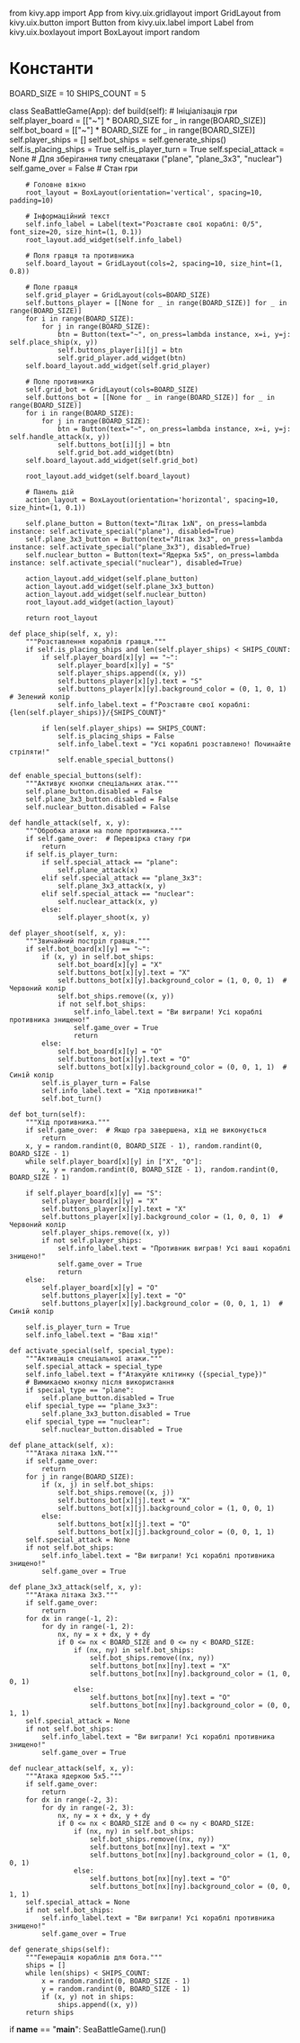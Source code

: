 from kivy.app import App
from kivy.uix.gridlayout import GridLayout
from kivy.uix.button import Button
from kivy.uix.label import Label
from kivy.uix.boxlayout import BoxLayout
import random

# Константи
BOARD_SIZE = 10
SHIPS_COUNT = 5

class SeaBattleGame(App):
    def build(self):
        # Ініціалізація гри
        self.player_board = [["~"] * BOARD_SIZE for _ in range(BOARD_SIZE)]
        self.bot_board = [["~"] * BOARD_SIZE for _ in range(BOARD_SIZE)]
        self.player_ships = []
        self.bot_ships = self.generate_ships()
        self.is_placing_ships = True
        self.is_player_turn = True
        self.special_attack = None  # Для зберігання типу спецатаки ("plane", "plane_3x3", "nuclear")
        self.game_over = False  # Стан гри

        # Головне вікно
        root_layout = BoxLayout(orientation='vertical', spacing=10, padding=10)

        # Інформаційний текст
        self.info_label = Label(text="Розставте свої кораблі: 0/5", font_size=20, size_hint=(1, 0.1))
        root_layout.add_widget(self.info_label)

        # Поля гравця та противника
        self.board_layout = GridLayout(cols=2, spacing=10, size_hint=(1, 0.8))

        # Поле гравця
        self.grid_player = GridLayout(cols=BOARD_SIZE)
        self.buttons_player = [[None for _ in range(BOARD_SIZE)] for _ in range(BOARD_SIZE)]
        for i in range(BOARD_SIZE):
            for j in range(BOARD_SIZE):
                btn = Button(text="~", on_press=lambda instance, x=i, y=j: self.place_ship(x, y))
                self.buttons_player[i][j] = btn
                self.grid_player.add_widget(btn)
        self.board_layout.add_widget(self.grid_player)

        # Поле противника
        self.grid_bot = GridLayout(cols=BOARD_SIZE)
        self.buttons_bot = [[None for _ in range(BOARD_SIZE)] for _ in range(BOARD_SIZE)]
        for i in range(BOARD_SIZE):
            for j in range(BOARD_SIZE):
                btn = Button(text="~", on_press=lambda instance, x=i, y=j: self.handle_attack(x, y))
                self.buttons_bot[i][j] = btn
                self.grid_bot.add_widget(btn)
        self.board_layout.add_widget(self.grid_bot)

        root_layout.add_widget(self.board_layout)

        # Панель дій
        action_layout = BoxLayout(orientation='horizontal', spacing=10, size_hint=(1, 0.1))

        self.plane_button = Button(text="Літак 1xN", on_press=lambda instance: self.activate_special("plane"), disabled=True)
        self.plane_3x3_button = Button(text="Літак 3x3", on_press=lambda instance: self.activate_special("plane_3x3"), disabled=True)
        self.nuclear_button = Button(text="Ядерка 5x5", on_press=lambda instance: self.activate_special("nuclear"), disabled=True)

        action_layout.add_widget(self.plane_button)
        action_layout.add_widget(self.plane_3x3_button)
        action_layout.add_widget(self.nuclear_button)
        root_layout.add_widget(action_layout)

        return root_layout

    def place_ship(self, x, y):
        """Розставлення кораблів гравця."""
        if self.is_placing_ships and len(self.player_ships) < SHIPS_COUNT:
            if self.player_board[x][y] == "~":
                self.player_board[x][y] = "S"
                self.player_ships.append((x, y))
                self.buttons_player[x][y].text = "S"
                self.buttons_player[x][y].background_color = (0, 1, 0, 1)  # Зелений колір
                self.info_label.text = f"Розставте свої кораблі: {len(self.player_ships)}/{SHIPS_COUNT}"

            if len(self.player_ships) == SHIPS_COUNT:
                self.is_placing_ships = False
                self.info_label.text = "Усі кораблі розставлено! Починайте стріляти!"
                self.enable_special_buttons()

    def enable_special_buttons(self):
        """Активує кнопки спеціальних атак."""
        self.plane_button.disabled = False
        self.plane_3x3_button.disabled = False
        self.nuclear_button.disabled = False

    def handle_attack(self, x, y):
        """Обробка атаки на поле противника."""
        if self.game_over:  # Перевірка стану гри
            return
        if self.is_player_turn:
            if self.special_attack == "plane":
                self.plane_attack(x)
            elif self.special_attack == "plane_3x3":
                self.plane_3x3_attack(x, y)
            elif self.special_attack == "nuclear":
                self.nuclear_attack(x, y)
            else:
                self.player_shoot(x, y)

    def player_shoot(self, x, y):
        """Звичайний постріл гравця."""
        if self.bot_board[x][y] == "~":
            if (x, y) in self.bot_ships:
                self.bot_board[x][y] = "X"
                self.buttons_bot[x][y].text = "X"
                self.buttons_bot[x][y].background_color = (1, 0, 0, 1)  # Червоний колір
                self.bot_ships.remove((x, y))
                if not self.bot_ships:
                    self.info_label.text = "Ви виграли! Усі кораблі противника знищено!"
                    self.game_over = True
                    return
            else:
                self.bot_board[x][y] = "O"
                self.buttons_bot[x][y].text = "O"
                self.buttons_bot[x][y].background_color = (0, 0, 1, 1)  # Синій колір
            self.is_player_turn = False
            self.info_label.text = "Хід противника!"
            self.bot_turn()

    def bot_turn(self):
        """Хід противника."""
        if self.game_over:  # Якщо гра завершена, хід не виконується
            return
        x, y = random.randint(0, BOARD_SIZE - 1), random.randint(0, BOARD_SIZE - 1)
        while self.player_board[x][y] in ["X", "O"]:
            x, y = random.randint(0, BOARD_SIZE - 1), random.randint(0, BOARD_SIZE - 1)

        if self.player_board[x][y] == "S":
            self.player_board[x][y] = "X"
            self.buttons_player[x][y].text = "X"
            self.buttons_player[x][y].background_color = (1, 0, 0, 1)  # Червоний колір
            self.player_ships.remove((x, y))
            if not self.player_ships:
                self.info_label.text = "Противник виграв! Усі ваші кораблі знищено!"
                self.game_over = True
                return
        else:
            self.player_board[x][y] = "O"
            self.buttons_player[x][y].text = "O"
            self.buttons_player[x][y].background_color = (0, 0, 1, 1)  # Синій колір

        self.is_player_turn = True
        self.info_label.text = "Ваш хід!"

    def activate_special(self, special_type):
        """Активація спеціальної атаки."""
        self.special_attack = special_type
        self.info_label.text = f"Атакуйте клітинку ({special_type})"
        # Вимикаємо кнопку після використання
        if special_type == "plane":
            self.plane_button.disabled = True
        elif special_type == "plane_3x3":
            self.plane_3x3_button.disabled = True
        elif special_type == "nuclear":
            self.nuclear_button.disabled = True

    def plane_attack(self, x):
        """Атака літака 1xN."""
        if self.game_over:
            return
        for j in range(BOARD_SIZE):
            if (x, j) in self.bot_ships:
                self.bot_ships.remove((x, j))
                self.buttons_bot[x][j].text = "X"
                self.buttons_bot[x][j].background_color = (1, 0, 0, 1)
            else:
                self.buttons_bot[x][j].text = "O"
                self.buttons_bot[x][j].background_color = (0, 0, 1, 1)
        self.special_attack = None
        if not self.bot_ships:
            self.info_label.text = "Ви виграли! Усі кораблі противника знищено!"
            self.game_over = True

    def plane_3x3_attack(self, x, y):
        """Атака літака 3x3."""
        if self.game_over:
            return
        for dx in range(-1, 2):
            for dy in range(-1, 2):
                nx, ny = x + dx, y + dy
                if 0 <= nx < BOARD_SIZE and 0 <= ny < BOARD_SIZE:
                    if (nx, ny) in self.bot_ships:
                        self.bot_ships.remove((nx, ny))
                        self.buttons_bot[nx][ny].text = "X"
                        self.buttons_bot[nx][ny].background_color = (1, 0, 0, 1)
                    else:
                        self.buttons_bot[nx][ny].text = "O"
                        self.buttons_bot[nx][ny].background_color = (0, 0, 1, 1)
        self.special_attack = None
        if not self.bot_ships:
            self.info_label.text = "Ви виграли! Усі кораблі противника знищено!"
            self.game_over = True

    def nuclear_attack(self, x, y):
        """Атака ядеркою 5x5."""
        if self.game_over:
            return
        for dx in range(-2, 3):
            for dy in range(-2, 3):
                nx, ny = x + dx, y + dy
                if 0 <= nx < BOARD_SIZE and 0 <= ny < BOARD_SIZE:
                    if (nx, ny) in self.bot_ships:
                        self.bot_ships.remove((nx, ny))
                        self.buttons_bot[nx][ny].text = "X"
                        self.buttons_bot[nx][ny].background_color = (1, 0, 0, 1)
                    else:
                        self.buttons_bot[nx][ny].text = "O"
                        self.buttons_bot[nx][ny].background_color = (0, 0, 1, 1)
        self.special_attack = None
        if not self.bot_ships:
            self.info_label.text = "Ви виграли! Усі кораблі противника знищено!"
            self.game_over = True

    def generate_ships(self):
        """Генерація кораблів для бота."""
        ships = []
        while len(ships) < SHIPS_COUNT:
            x = random.randint(0, BOARD_SIZE - 1)
            y = random.randint(0, BOARD_SIZE - 1)
            if (x, y) not in ships:
                ships.append((x, y))
        return ships


if __name__ == "__main__":
    SeaBattleGame().run()

